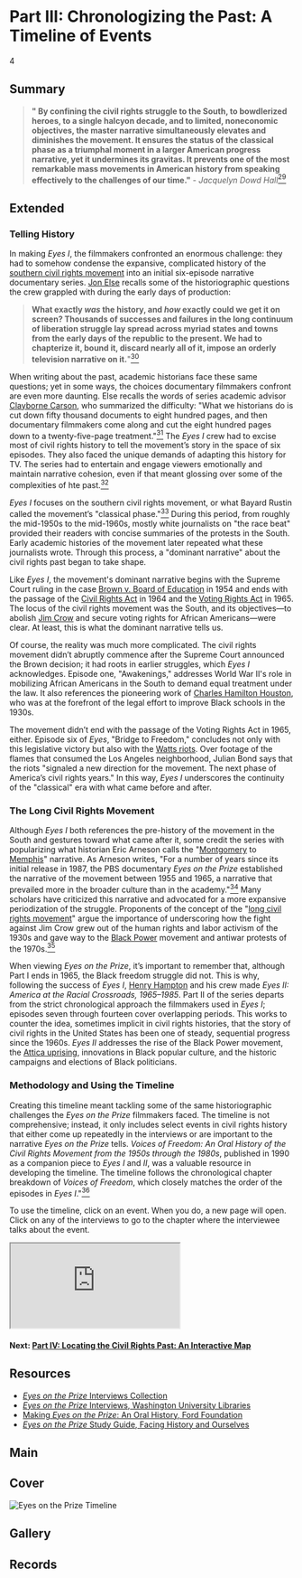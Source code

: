 # Part III: Chronologizing the Past: A Timeline of Events

4

## Summary

> **" By confining the civil rights struggle to the South, to bowdlerized heroes, to a single halcyon decade, and to limited, noneconomic objectives, the master narrative simultaneously elevates and diminishes the movement. It ensures the status of the classical phase as a triumphal moment in a larger American progress narrative, yet it undermines its gravitas. It prevents one of the most remarkable mass movements in American history from speaking effectively to the challenges of our time."** - *Jacquelyn Dowd Hall*[<sup>29</sup>](/exhibit/eotp/notes#29)

## Extended

### Telling History

In making *Eyes I*, the filmmakers confronted an enormous challenge: they had to somehow condense the expansive, complicated history of the [southern civil rights movement](https://americanarchive.org/exhibits/civil-rights) into an initial six-episode narrative documentary series. [Jon Else](/2-making-television-history#JonElse) recalls some of the historiographic questions the crew grappled with during the early days of production: 

> **What exactly *was* the history, and *how* exactly could we get it on screen? Thousands of successes and failures in the long continuum of liberation struggle lay spread across myriad states and towns from the early days of the republic to the present. We had to chapterize it, bound it, discard nearly all of it, impose an orderly television narrative on it.**"[<sup>30</sup>](/exhibits/eotp/notes#30)

When writing about the past, academic historians face these same questions; yet in some ways, the choices documentary filmmakers confront are even more daunting. Else recalls the words of series academic advisor [Clayborne Carson](https://kinginstitute.stanford.edu/clayborne-carson), who summarized the difficulty: "What we historians do is cut down fifty thousand documents to eight hundred pages, and then documentary filmmakers come along and cut the eight hundred pages down to a twenty-five-page treatment."[<sup>31</sup>](/exhibits/eotp/notes#31) The *Eyes I* crew had to excise most of civil rights history to tell the movement’s story in the space of six episodes. They also faced the unique demands of adapting this history for TV. The series had to entertain and engage viewers emotionally and maintain narrative cohesion, even if that meant glossing over some of the complexities of hte past.[<sup>32</sup>](/exhibits/eotp/notes#32)

*Eyes I* focuses on the southern civil rights movement, or what Bayard Rustin called the movement’s "classical phase."[<sup>33</sup>](/exhibits/eotp/notes#33) During this period, from roughly the mid-1950s to the mid-1960s, mostly white journalists on "the race beat" provided their readers with concise summaries of the protests in the South. Early academic histories of the movement later repeated what these journalists wrote. Through this process, a "dominant narrative" about the civil rights past began to take shape. 

Like *Eyes I*, the movement's dominant narrative begins with the Supreme Court ruling in the case [Brown v. Board of Education](https://www.oyez.org/cases/1940-1955/347us483) in 1954 and ends with the passage of the [Civil Rights Act](https://www.ourdocuments.gov/doc.php?flash=false&doc=97) in 1964 and the [Voting Rights Act](https://www.ourdocuments.gov/doc.php?flash=false&doc=100) in 1965. The locus of the civil rights movement was the South, and its objectives—to abolish [Jim Crow](https://www.pbs.org/wgbh/americanexperience/features/freedom-riders-jim-crow-laws/) and secure voting rights for African Americans—were clear. At least, this is what the dominant narrative tells us. 

Of course, the reality was much more complicated. The civil rights movement didn’t abruptly commence after the Supreme Court announced the Brown decision; it had roots in earlier struggles, which *Eyes I* acknowledges. Episode one, "Awakenings," addresses World War II's role in mobilizing African Americans in the South to demand equal treatment under the law. It also references the pioneering work of [Charles Hamilton Houston](https://www.thirteen.org/wnet/jimcrow/stories_people_houst.html), who was at the forefront of the legal effort to improve Black schools in the 1930s. 

The movement didn’t end with the passage of the Voting Rights Act in 1965, either. Episode six of *Eyes*, "Bridge to Freedom," concludes not only with this legislative victory but also with the [Watts riots](https://www.blackpast.org/african-american-history/watts-rebellion-august-1965/). Over footage of the flames that consumed the Los Angeles neighborhood, Julian Bond says that the riots "signaled a new direction for the movement. The next phase of America’s civil rights years." In this way, *Eyes I* underscores the continuity of the "classical" era with what came before and after.

### The Long Civil Rights Movement

Although *Eyes I* both references the pre-history of the movement in the South and gestures toward what came after it, some credit the series with popularizing what historian Eric Arneson calls the "[Montgomery](https://civilrightstrail.com/destination/montgomery/) to [Memphis](https://civilrightstrail.com/destination/memphis/)" narrative. As Arneson writes, "For a number of years since its initial release in 1987, the PBS documentary *Eyes on the Prize* established the narrative of the movement between 1955 and 1965, a narrative that prevailed more in the broader culture than in the academy."[<sup>34</sup>](/exhibits/eotp/notes#34) Many scholars have criticized this narrative and advocated for a more expansive periodization of the struggle. Proponents of the concept of the "[long civil rights movement](https://libcom.org/history/long-civil-rights-movement-political-uses-past-jacquelyn-dowd-hall)" argue the importance of underscoring how the fight against Jim Crow grew out of the human rights and labor activism of the 1930s and gave way to the [Black Power](https://www.archives.gov/research/african-americans/black-power) movement and antiwar protests of the 1970s.[<sup>35</sup>](/exhibits/eotp/notes#35)

When viewing *Eyes on the Prize*, it’s important to remember that, although Part I ends in 1965, the Black freedom struggle did not. This is why, following the success of *Eyes I*, [Henry Hampton](/exhibits/eotp/2-making-television-history#HenryHampton) and his crew made *Eyes II: America at the Racial Crossroads, 1965–1985*. Part II of the series departs from the strict chronological approach the filmmakers used in *Eyes I*; episodes seven through fourteen cover overlapping periods. This works to counter the idea, sometimes implicit in civil rights histories, that the story of civil rights in the United States has been one of steady, sequential progress since the 1960s. *Eyes II* addresses the rise of the Black Power movement, the [Attica uprising](https://www.blackpast.org/african-american-history/attica-prison-riot-1971-2/), innovations in Black popular culture, and the historic campaigns and elections of Black politicians.

### Methodology and Using the Timeline

Creating this timeline meant tackling some of the same historiographic challenges the *Eyes on the Prize* filmmakers faced. The timeline is not comprehensive; instead, it only includes select events in civil rights history that either come up repeatedly in the interviews or are important to the narrative *Eyes on the Prize* tells. *Voices of Freedom: An Oral History of the Civil Rights Movement from the 1950s through the 1980s*, published in 1990 as a companion piece to *Eyes I* and *II*, was a valuable resource in developing the timeline. The timeline follows the chronological chapter breakdown of *Voices of Freedom*, which closely matches the order of the episodes in *Eyes I*."[<sup>36</sup>](/exhibits/eotp/notes#36)

To use the timeline, click on an event. When you do, a new page will open. Click on any of the interviews to go to the chapter where the interviewee talks about the event.

<iframe src= 'https://cdn.knightlab.com/libs/timeline3/latest/embed/index.html?source=1ISfXGK8EEuqCGcONWfekjLZhInxFQyFWwBAl2FbkIxs&font=Default&lang=en&initial_zoom=3&height=650frame' border='0'></iframe> 



#### Next: [Part IV: Locating the Civil Rights Past: An Interactive Map](/exhibits/eotp/4-locating-the-movement/)

## Resources

- [*Eyes on the Prize* Interviews Collection](https://americanarchive.org/special_collections/eotp-i-interviews)
- [*Eyes on the Prize* Interviews, Washington University Libraries](http://digital.wustl.edu/eyesontheprize/)
- [Making *Eyes on the Prize*: An Oral History, Ford Foundation](https://www.fordfoundation.org/just-matters/ford-forum/making-eyes-on-the-prize-an-oral-history/)
- [*Eyes on the Prize* Study Guide, Facing History and Ourselves](https://www.facinghistory.org/books-borrowing/eyes-prize-americas-civil-rights-movement)

## Main

## Cover
  <img title="Cover Image" alt="Eyes on the Prize Timeline" src="https://s3.amazonaws.com/americanarchive.org/exhibits/timeline_image.jpg">

## Gallery

## Records
